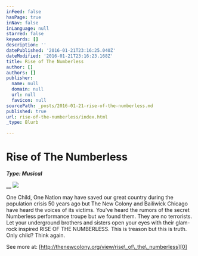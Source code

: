 ```yaml
---
inFeed: false
hasPage: true
inNav: false
inLanguage: null
starred: false
keywords: []
description: ''
datePublished: '2016-01-21T23:16:25.040Z'
dateModified: '2016-01-21T23:16:23.168Z'
title: Rise of The Numberless
author: []
authors: []
publisher:
  name: null
  domain: null
  url: null
  favicon: null
sourcePath: _posts/2016-01-21-rise-of-the-numberless.md
published: true
url: rise-of-the-numberless/index.html
_type: Blurb

---
```

# Rise of The Numberless

**_Type: Musical_**

**__**
![](https://the-grid-user-content.s3-us-west-2.amazonaws.com/a949b29b-3299-495c-bbed-cb9d584fd210.jpg)

One Child, One Nation may have saved our great country during the population crisis 50 years ago but The New Colony and Bailiwick Chicago have heard the voices of its victims. You've heard the rumors of the secret Numberless performance troupe but we found them. They are no terrorists. Let your underground brothers and sisters open your eyes with their glam-rock inspired RISE OF THE NUMBERLESS. This is treason but this is truth. Only child? Think again.

See more at: [http://thenewcolony.org/view/rise\_of\_the\_numberless][0]

[0]: http://thenewcolony.org/view/rise_of_the_numberless